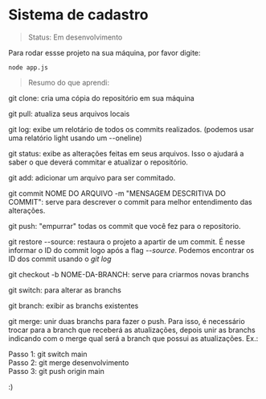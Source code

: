 # Sistema de cadastro

> Status: Em desenvolvimento

Para rodar essse projeto na sua máquina, por favor digite:

```
node app.js
```
> Resumo do que aprendi:

<p>git clone: cria uma cópia do repositório em sua máquina</p>
<p>git pull: atualiza seus arquivos locais</p>
<p>git log: exibe um relotário de todos os commits realizados. (podemos usar uma relatório light usando um --oneline)</p>
<p>git status: exibe as alterações feitas em seus arquivos. Isso o ajudará a saber o que deverá commitar e atualizar o repositório.</p>
<p>git add: adicionar um arquivo para ser commitado.</p>
<p>git commit NOME DO ARQUIVO -m "MENSAGEM DESCRITIVA DO COMMIT": serve para descrever o commit para melhor entendimento das alterações.</p>
<p>git push: "empurrar" todas os commit que você fez para o repositorio.</p>
<p>git restore --source: restaura o projeto a apartir de um commit. É nesse informar o ID do commit logo após a flag <i>--source</i>. Podemos encontrar os ID dos commit usando o <i>git log</i></p>
<p>git checkout -b NOME-DA-BRANCH: serve para criarmos novas branchs</p>
<p>git switch: para alterar as branchs</p>
<p>git branch: exibir as branchs existentes</p>
<p>git merge: unir duas branchs para fazer o push. Para isso, é necessário trocar para a branch que receberá as atualizações, depois unir as branchs indicando com o merge qual será a branch que possui as atualizações. Ex.:</p>
<p>Passo 1: git switch main<br>
Passo 2: git merge desenvolvimento<br>
Passo 3: git push origin main
</p>
:)